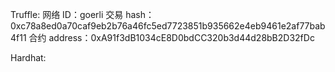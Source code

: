 Truffle:
网络 ID：goerli
交易 hash：0xc78a8ed0a70caf9eb2b76a46fc5ed7723851b935662e4eb9461e2af77bab4f11
合约 address：0xA91f3dB1034cE8D0bdCC320b3d44d28bB2D32fDc

Hardhat:
